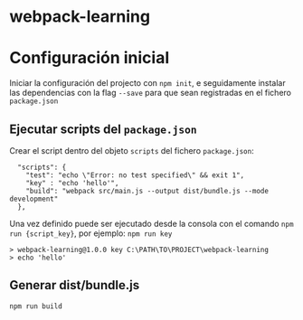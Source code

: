 # webpack-learning

# Configuración inicial
Iniciar la configuración del projecto con `npm init`, e seguidamente instalar las dependencias con la flag `--save` para que sean registradas en el fichero `package.json`

## Ejecutar scripts del ``package.json``
Crear el script dentro del objeto ``scripts`` del fichero ``package.json``:
```
  "scripts": {
    "test": "echo \"Error: no test specified\" && exit 1",
    "key" : "echo 'hello'",
    "build": "webpack src/main.js --output dist/bundle.js --mode development"
  },
```
Una vez definido puede ser ejecutado desde la consola con el comando ``npm run {script_key}``, por ejemplo: ``npm run key``

```
> webpack-learning@1.0.0 key C:\PATH\TO\PROJECT\webpack-learning
> echo 'hello'
```

## Generar dist/bundle.js
``npm run build``
